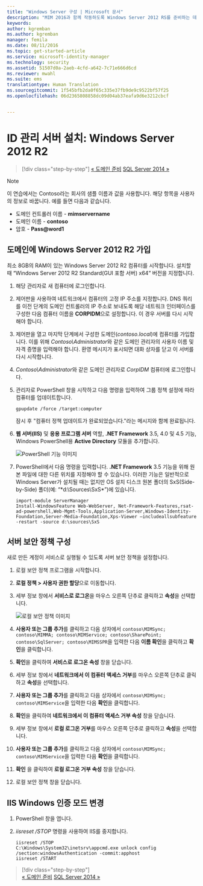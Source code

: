 ```yaml
---
title: "Windows Server 구성 | Microsoft 문서"
description: "MIM 2016과 함께 작동하도록 Windows Server 2012 RS를 준비하는 데 필요한 단계 및 최소 요구 사항을 알아봅니다."
keywords: 
author: kgremban
ms.author: kgremban
manager: femila
ms.date: 08/11/2016
ms.topic: get-started-article
ms.service: microsoft-identity-manager
ms.technology: security
ms.assetid: 51507d0a-2aeb-4cfd-a642-7c71e666d6cd
ms.reviewer: mwahl
ms.suite: ems
translationtype: Human Translation
ms.sourcegitcommit: 1f545bfb2da0f65c335e37fb9de9c9522bf57f25
ms.openlocfilehash: 06d2365808858dc09d04ab37eafa9d6e3212cbcf


---
```


# <a name="set-up-an-identity-management-server-windows-server-2012-r2"></a>ID 관리 서버 설치: Windows Server 2012 R2

>[!div class="step-by-step"]
[« 도메인 준비](preparing-domain.md)
[SQL Server 2014 »](prepare-server-sql2014.md)

> [!NOTE]
> 이 연습에서는 Contoso라는 회사의 샘플 이름과 값을 사용합니다. 해당 항목을 사용자의 정보로 바꿉니다. 예를 들면 다음과 같습니다.
> - 도메인 컨트롤러 이름 - **mimservername**
> - 도메인 이름 - **contoso**
> - 암호 - **Pass@word1**

## <a name="join-windows-server-2012-r2-to-your-domain"></a>도메인에 Windows Server 2012 R2 가입

최소 8GB의 RAM이 있는 Windows Server 2012 R2 컴퓨터를 시작합니다. 설치할 때 “Windows Server 2012 R2 Standard(GUI 포함 서버) x64” 버전을 지정합니다.

1. 해당 관리자로 새 컴퓨터에 로그인합니다.

2. 제어판을 사용하여 네트워크에서 컴퓨터의 고정 IP 주소를 지정합니다. DNS 쿼리를 이전 단계의 도메인 컨트롤러의 IP 주소로 보내도록 해당 네트워크 인터페이스를 구성한 다음 컴퓨터 이름을 **CORPIDM**으로 설정합니다.  이 경우 서버를 다시 시작해야 합니다.

3. 제어판을 열고 마지막 단계에서 구성한 도메인(*contoso.local*)에 컴퓨터를 가입합니다.  이를 위해 *Contoso\Administrator*와 같은 도메인 관리자의 사용자 이름 및 자격 증명을 입력해야 합니다.  환영 메시지가 표시되면 대화 상자를 닫고 이 서버를 다시 시작합니다.

4. *Contoso\Administrator*와 같은 도메인 관리자로 *CorpIDM* 컴퓨터에 로그인합니다.

5. 관리자로 PowerShell 창을 시작하고 다음 명령을 입력하여 그룹 정책 설정에 따라 컴퓨터를 업데이트합니다.

    ```
    gpupdate /force /target:computer
    ```

    잠시 후 "컴퓨터 정책 업데이트가 완료되었습니다."라는 메시지와 함께 완료됩니다.

6. **웹 서버(IIS)** 및 **응용 프로그램 서버** 역할, **.NET Framework** 3.5, 4.0 및 4.5 기능, Windows PowerShell용 **Active Directory** 모듈을 추가합니다.

    ![PowerShell 기능 이미지](media/MIM-DeployWS2.png)

7. PowerShell에서 다음 명령을 입력합니다. **.NET Framework** 3.5 기능을 위해 원본 파일에 대한 다른 위치를 지정해야 할 수 있습니다. 이러한 기능은 일반적으로 Windows Server가 설치될 때는 없지만 OS 설치 디스크 원본 폴더의 SxS(Side-by-Side) 폴더(예: “*d:\Sources\SxS\*”)에 있습니다.

    ```
    import-module ServerManager
    Install-WindowsFeature Web-WebServer, Net-Framework-Features,rsat-ad-powershell,Web-Mgmt-Tools,Application-Server,Windows-Identity-Foundation,Server-Media-Foundation,Xps-Viewer –includeallsubfeature -restart -source d:\sources\SxS
    ```

## <a name="configure-the-server-security-policy"></a>서버 보안 정책 구성

새로 만든 계정이 서비스로 실행될 수 있도록 서버 보안 정책을 설정합니다.

1. 로컬 보안 정책 프로그램을 시작합니다.

2. **로컬 정책 > 사용자 권한 할당**으로 이동합니다.

3. 세부 정보 창에서 **서비스로 로그온**을 마우스 오른쪽 단추로 클릭하고 **속성**을 선택합니다.

    ![로컬 보안 정책 이미지](media/MIM-DeployWS3.png)

4. **사용자 또는 그룹 추가**를 클릭하고 다음 상자에서 `contoso\MIMSync; contoso\MIMMA; contoso\MIMService; contoso\SharePoint; contoso\SqlServer; contoso\MIMSSPR`을 입력한 다음 **이름 확인**을 클릭하고 **확인**을 클릭합니다.

5. **확인**을 클릭하여 **서비스로 로그온 속성** 창을 닫습니다.

6.  세부 정보 창에서 **네트워크에서 이 컴퓨터 액세스 거부**를 마우스 오른쪽 단추로 클릭하고 **속성**을 선택합니다.

7. **사용자 또는 그룹 추가**를 클릭하고 다음 상자에서 `contoso\MIMSync; contoso\MIMService`을 입력한 다음 **확인**을 클릭합니다.

8. **확인**을 클릭하여 **네트워크에서 이 컴퓨터 액세스 거부 속성** 창을 닫습니다.

9. 세부 정보 창에서 **로컬 로그온 거부**를 마우스 오른쪽 단추로 클릭하고 **속성**을 선택합니다.

10. **사용자 또는 그룹 추가**를 클릭하고 다음 상자에서 `contoso\MIMSync; contoso\MIMService`을 입력한 다음 **확인**을 클릭합니다.

11. **확인** 을 클릭하여 **로컬 로그온 거부 속성** 창을 닫습니다.

12. 로컬 보안 정책 창을 닫습니다.


## <a name="change-the-iis-windows-authentication-mode"></a>IIS Windows 인증 모드 변경

1.  PowerShell 창을 엽니다.

2.  *iisreset /STOP* 명령을 사용하여 IIS를 중지합니다.

    ```
    iisreset /STOP
    C:\Windows\System32\inetsrv\appcmd.exe unlock config /section:windowsAuthentication -commit:apphost
    iisreset /START
    ```

>[!div class="step-by-step"]  
[« 도메인 준비](preparing-domain.md)
[SQL Server 2014 »](prepare-server-sql2014.md)



<!--HONumber=Nov16_HO2-->


